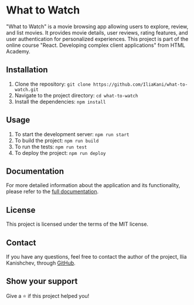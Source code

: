 # What to Watch

"What to Watch" is a movie browsing app allowing users to explore, review, and list movies. It provides movie details, user reviews, rating features, and user authentication for personalized experiences. This project is part of the online course "React. Developing complex client applications" from HTML Academy.

## Installation

1. Clone the repository: `git clone https://github.com/IliaKani/what-to-watch.git`
2. Navigate to the project directory: `cd what-to-watch`
3. Install the dependencies: `npm install`

## Usage

1. To start the development server: `npm run start`
2. To build the project: `npm run build`
3. To run the tests: `npm run test`
4. To deploy the project: `npm run deploy`

## Documentation

For more detailed information about the application and its functionality, please refer to the [full documentation](https://github.com/IliaKani/what-to-watch/Documentation.md).

## License

This project is licensed under the terms of the MIT license.

## Contact

If you have any questions, feel free to contact the author of the project, Ilia Kanishchev, through [GitHub](https://github.com/IliaKani).

## Show your support

Give a ⭐️ if this project helped you!
